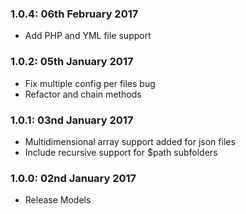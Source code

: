 ### 1.0.4: 06th February 2017
* Add PHP and YML file support

### 1.0.2: 05th January 2017
* Fix multiple config per files bug
* Refactor and chain methods

### 1.0.1: 03nd January 2017
* Multidimensional array support added for json files
* Include recursive support for $path subfolders

### 1.0.0: 02nd January 2017
* Release Models

